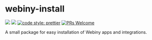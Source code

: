 # webiny-install
[![](https://img.shields.io/npm/dw/webiny-install.svg)](https://www.npmjs.com/package/webiny-install) 
[![](https://img.shields.io/npm/v/webiny-install.svg)](https://www.npmjs.com/package/webiny-install)
[![code style: prettier](https://img.shields.io/badge/code_style-prettier-ff69b4.svg?style=flat-square)](https://github.com/prettier/prettier)
[![PRs Welcome](https://img.shields.io/badge/PRs-welcome-brightgreen.svg?style=flat-square)](http://makeapullrequest.com)

A small package for easy installation of Webiny apps and integrations.